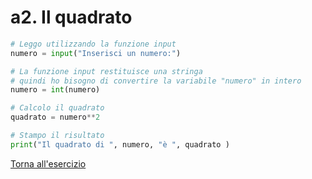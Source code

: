 # a2. Il quadrato
```python
# Leggo utilizzando la funzione input
numero = input("Inserisci un numero:")

# La funzione input restituisce una stringa
# quindi ho bisogno di convertire la variabile "numero" in intero
numero = int(numero)

# Calcolo il quadrato
quadrato = numero**2

# Stampo il risultato
print("Il quadrato di ", numero, "è ", quadrato )

```
[Torna all'esercizio](1-input-output#a2-il-quadrato)